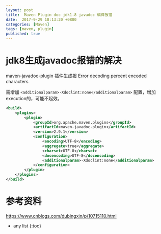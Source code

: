 ```yaml
---
layout: post
title:  Maven Plugin doc jdk1.8 javadoc 编译报错
date:  2017-9-29 18:13:20 +0800
categories: [Maven]
tags: [maven, plugin]
published: true
---
```



# jdk8生成javadoc报错的解决

maven-javadoc-plugin 插件生成报 Error decoding percent encoded characters

需增加 `<additionalparam>-Xdoclint:none</additionalparam>` 配置，增加execution的，可能不起效。

```xml
<build>
    <plugins>
        <plugin>
            <groupId>org.apache.maven.plugins</groupId>
            <artifactId>maven-javadoc-plugin</artifactId>
            <version>2.9.1</version>
            <configuration>
                <encoding>UTF-8</encoding>
                <aggregate>true</aggregate>
                <charset>UTF-8</charset>
                <docencoding>UTF-8</docencoding>
                <additionalparam>-Xdoclint:none</additionalparam>
            </configuration>
        </plugin>
    </plugins>
</build>
```

# 参考资料

https://www.cnblogs.com/dubingxin/p/10715110.html

* any list
{:toc}












 


